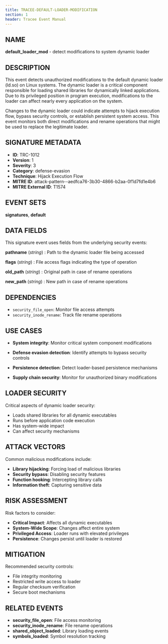```yaml
---
title: TRACEE-DEFAULT-LOADER-MODIFICATION
section: 1
header: Tracee Event Manual
---
```


## NAME

**default_loader_mod** - detect modifications to system dynamic loader

## DESCRIPTION

This event detects unauthorized modifications to the default dynamic loader (ld.so) on Linux systems. The dynamic loader is a critical component responsible for loading shared libraries for dynamically linked applications. Due to its privileged position in program execution, modifications to the loader can affect nearly every application on the system.

Changes to the dynamic loader could indicate attempts to hijack execution flow, bypass security controls, or establish persistent system access. This event monitors both direct modifications and rename operations that might be used to replace the legitimate loader.

## SIGNATURE METADATA

- **ID**: TRC-1012
- **Version**: 1
- **Severity**: 3
- **Category**: defense-evasion
- **Technique**: Hijack Execution Flow
- **MITRE ID**: attack-pattern--aedfca76-3b30-4866-b2aa-0f1d7fd1e4b6
- **MITRE External ID**: T1574

## EVENT SETS

**signatures**, **default**

## DATA FIELDS

This signature event uses fields from the underlying security events:

**pathname** (*string*)
: Path to the dynamic loader file being accessed

**flags** (*string*)
: File access flags indicating the type of operation

**old_path** (*string*)
: Original path in case of rename operations

**new_path** (*string*)
: New path in case of rename operations

## DEPENDENCIES

- `security_file_open`: Monitor file access attempts
- `security_inode_rename`: Track file rename operations

## USE CASES

- **System integrity**: Monitor critical system component modifications

- **Defense evasion detection**: Identify attempts to bypass security controls

- **Persistence detection**: Detect loader-based persistence mechanisms

- **Supply chain security**: Monitor for unauthorized binary modifications

## LOADER SECURITY

Critical aspects of dynamic loader security:

- Loads shared libraries for all dynamic executables
- Runs before application code execution
- Has system-wide impact
- Can affect security mechanisms

## ATTACK VECTORS

Common malicious modifications include:

- **Library hijacking**: Forcing load of malicious libraries
- **Security bypass**: Disabling security features
- **Function hooking**: Intercepting library calls
- **Information theft**: Capturing sensitive data

## RISK ASSESSMENT

Risk factors to consider:

- **Critical Impact**: Affects all dynamic executables
- **System-Wide Scope**: Changes affect entire system
- **Privileged Access**: Loader runs with elevated privileges
- **Persistence**: Changes persist until loader is restored

## MITIGATION

Recommended security controls:

- File integrity monitoring
- Restricted write access to loader
- Regular checksum verification
- Secure boot mechanisms

## RELATED EVENTS

- **security_file_open**: File access monitoring
- **security_inode_rename**: File rename operations
- **shared_object_loaded**: Library loading events
- **symbols_loaded**: Symbol resolution tracking
